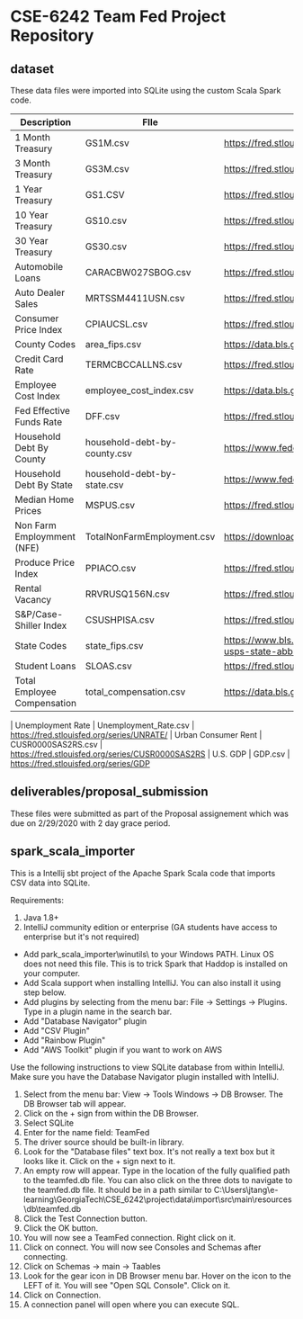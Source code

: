# CSE-6242 Team Fed Project Repository


dataset
--------------------
These data files were imported into SQLite using the custom Scala Spark code.

| Description              | FIle                           | Source
|--------------------------|--------------------------------|-------------------------------------------------
| 1 Month Treasury         | GS1M.csv                       | https://fred.stlouisfed.org/series/GS1M
| 3 Month Treasury         | GS3M.csv                       | https://fred.stlouisfed.org/series/GS3
| 1 Year Treasury          | GS1.CSV                        | https://fred.stlouisfed.org/series/GS10
| 10 Year Treasury         | GS10.csv                       | https://fred.stlouisfed.org/series/GS10
| 30 Year Treasury         | GS30.csv                       | https://fred.stlouisfed.org/series/GS30
| Automobile Loans         | CARACBW027SBOG.csv             | https://fred.stlouisfed.org/series/CARACBW027SBOG
| Auto Dealer Sales        | MRTSSM4411USN.csv              | https://fred.stlouisfed.org/series/MRTSSM4411USN
| Consumer Price Index     | CPIAUCSL.csv                   | https://fred.stlouisfed.org/series/CPIAUCSL
| County Codes             | area_fips.csv                  | https://data.bls.gov/cew/doc/titles/area/area_titles.htm
| Credit Card Rate         | TERMCBCCALLNS.csv              | https://fred.stlouisfed.org/series/TERMCBCCINTNS
| Employee Cost Index      | employee_cost_index.csv        | https://data.bls.gov/cgi-bin/surveymost?bls
| Fed Effective Funds Rate | DFF.csv                        | https://fred.stlouisfed.org/series/DFF
| Household Debt By County | household-debt-by-county.csv   | https://www.federalreserve.gov/releases/z1/dataviz/household_debt/
| Household Debt By State  | household-debt-by-state.csv    | https://www.federalreserve.gov/releases/z1/dataviz/household_debt/
| Median Home Prices       | MSPUS.csv                      | https://fred.stlouisfed.org/series/MSPUS
| Non Farm Employmment (NFE) | TotalNonFarmEmployment.csv | https://download.bls.gov/pub/time.series/ce/ce.data.00a.TotalNonfarm.Employment
| Produce Price Index      | PPIACO.csv                     | https://fred.stlouisfed.org/series/PPIACO
| Rental Vacancy           | RRVRUSQ156N.csv                | https://fred.stlouisfed.org/series/RRVRUSQ156N
| S&P/Case-Shiller Index   | CSUSHPISA.csv                  | https://fred.stlouisfed.org/series/CSUSHPISA
| State Codes              | state_fips.csv								         | https://www.bls.gov/respondents/mwr/electronic-data-interchange/appendix-d-usps-state-abbreviations-and-fips-codes.htm
| Student Loans            | SLOAS.csv                      | https://fred.stlouisfed.org/series/SLOAS 
| Total Employee Compensation | total_compensation.csv      | https://data.bls.gov/pdq/SurveyOutputServlet

| Unemployment Rate        | Unemployment_Rate.csv          | https://fred.stlouisfed.org/series/UNRATE/
| Urban Consumer Rent      | CUSR0000SAS2RS.csv             | https://fred.stlouisfed.org/series/CUSR0000SAS2RS
| U.S. GDP                 | GDP.csv                        | https://fred.stlouisfed.org/series/GDP


deliverables/proposal_submission
--------------------
These files were submitted as part of the Proposal assignement which was due on 2/29/2020 with 2 day grace period.

spark_scala_importer 
---------------------
This is a Intellij sbt project of the Apache Spark Scala code that imports CSV data into SQLite.  

Requirements:
1. Java 1.8+
2. IntelliJ community edition or enterprise (GA students have access to enterprise but it's not required)
  * Add park_scala_importer\winutils\ to your Windows PATH. Linux OS does not need this file. This is to trick Spark that Haddop is installed on your computer.
  * Add Scala support when installing IntelliJ. You can also install it using step below.
  * Add plugins by selecting from the menu bar: File -> Settings -> Plugins. Type in a plugin name in the search bar.
  * Add "Database Navigator" plugin
  * Add "CSV Plugin"
  * Add "Rainbow Plugin"
  * Add "AWS Toolkit" plugin if you want to work on AWS
  
  
Use the following instructions to view SQLite database from within IntelliJ. Make sure you have the Database Navigator plugin installed with IntelliJ.

1. Select from the menu bar: View -> Tools Windows -> DB Browser. The DB Browser tab will appear.
2. Click on the + sign from within the DB Browser.
3. Select SQLite
4. Enter for the name field: TeamFed
5. The driver source should be built-in library.
6. Look for the "Database files" text box. It's not really a text box but it looks like it. Click on the + sign next to it.
7. An empty row will appear. Type in the location of the fully qualified path to the teamfed.db file. You can also click on the three dots to navigate to the teamfed.db file. It should be in a path similar to C:\Users\jtang\e-learning\GeorgiaTech\CSE_6242\project\data\import\src\main\resources\db\teamfed.db
8. Click the Test Connection button. 
9. Click the OK button. 
10. You will now see a TeamFed connection. Right click on it.
11. Click on connect. You will now see Consoles and Schemas after connecting.
12. Click on Schemas -> main -> Taables
13. Look for the gear icon in DB Browser menu bar. Hover on the icon to the LEFT of it. You will see "Open SQL Console". Click on it.
15. Click on Connection.
16. A connection panel will open where you can execute SQL.
  
  

